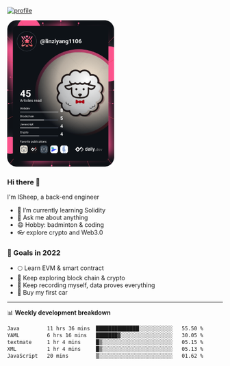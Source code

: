 [![profile](http://img.codelin.xyz/hello-im-isheep.svg)](https://www.calligrapher.ai/)

<a href="https://app.daily.dev/linziyang1106"><img src="/devcard.png" width="250" alt="ISheep's Dev Card"/></a>

### Hi there 🐏

I'm ISheep, a back-end engineer

- 🔭 I’m currently learning Solidity
- 💬 Ask me about anything
- 😄 Hobby: badminton & coding
- 👓 explore crypto and Web3.0

### 🚀 Goals in 2022
+ 🌕 Learn EVM & smart contract
+ 🤔 Keep exploring block chain & crypto
+ 🐏 Keep recording myself, data proves everything
+ 🚗 Buy my first car

-------

📊 **Weekly development breakdown**
<!--START_SECTION:waka-->
```text
Java         11 hrs 36 mins  ██████████████░░░░░░░░░░░   55.50 % 
YAML         6 hrs 16 mins   ███████▓░░░░░░░░░░░░░░░░░   30.05 % 
textmate     1 hr 4 mins     █▒░░░░░░░░░░░░░░░░░░░░░░░   05.15 % 
XML          1 hr 4 mins     █▒░░░░░░░░░░░░░░░░░░░░░░░   05.13 % 
JavaScript   20 mins         ▒░░░░░░░░░░░░░░░░░░░░░░░░   01.62 % 
```
<!--END_SECTION:waka-->
